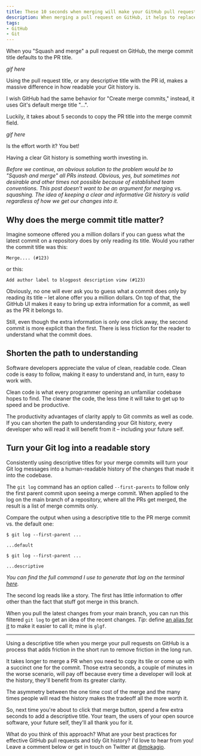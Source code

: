 ```yaml
---
title: These 10 seconds when merging will make your GitHub pull request better
description: When merging a pull request on GitHub, it helps to replace the default merge commit title with the PR title or an equally descriptive one. This will make your Git history more informative, and developers will understand the changes in the Git log faster.
tags:
- GitHub
- Git
---
```


When you "Squash and merge" a pull request on GitHub, the merge commit title defaults to the PR title.

_gif here_

Using the pull request title, or any descriptive title with the PR id, makes a massive difference in how readable your Git history is.

I wish GitHub had the same behavior for "Create merge commits,"  instead, it uses Git's default merge title "...".

Luckily, it takes about 5 seconds to copy the PR title into the merge commit field.

_gif here_

Is the effort worth it?
You bet!

Having a clear Git history is something worth investing in.

_Before we continue, an obvious solution to the problem would be to "Squash and merge" all PRs instead.
Obvious, yes, but sometimes not desirable and other times not possible because of established team conventions.
This post doesn't want to be an argument for merging vs. squashing.
The idea of keeping a clear and informative Git history is valid regardless of how we get our changes into it._

## Why does the merge commit title matter?

Imagine someone offered you a million dollars if you can guess what the latest commit on a repository does by only reading its title.
Would you rather the commit title was this:

```
Merge.... (#123)
```

or this:

```
Add author label to blogpost description view (#123)
```

Obviously, no one will ever ask you to guess what a commit does only by reading its title – let alone offer you a million dollars.
On top of that, the GitHub UI makes it easy to bring up extra information for a commit, as well as the PR it belongs to.

Still, even though the extra information is only one click away, the second commit is more explicit than the first.
There is less friction for the reader to understand what the commit does.

## Shorten the path to understanding

Software developers appreciate the value of clean, readable code.
Clean code is easy to follow, making it easy to understand and, in turn, easy to work with.

Clean code is what every programmer opening an unfamiliar codebase hopes to find.
The cleaner the code, the less time it will take to get up to speed and be productive.

The productivity advantages of clarity apply to Git commits as well as code.
If you can shorten the path to understanding your Git history, every developer who will read it will benefit from it – including your future self.

## Turn your Git log into a readable story

Consistently using descriptive titles for your merge commits will turn your Git log messages into a human-readable history of the changes that made it into the codebase.

The `git log` command has an option called `--first-parents` to follow only the first parent commit upon seeing a merge commit.
When applied to the log on the main branch of a repository, where all the PRs get merged, the result is a list of merge commits only.

Compare the output when using a descriptive title to the PR merge commit vs. the default one:

```
$ git log --first-parent ...

...default
```

```
$ git log --first-parent ...

...descriptive
```

_You can find the full command I use to generate that log on the terminal [here](https://github.com/mokagio/dotfiles/blob/8884e2a75b5deef1d810032199c4736f2c9f986e/aliases#L54-L58)._

The second log reads like a story.
The first has little information to offer other than the fact that stuff got merge in this branch.

When you pull the latest changes from your main branch, you can run this filtered `git log` to get an idea of the recent changes.
_Tip_: define [an alias for it](https://mokacoding.com/blog/terminal-aliases/) to make it easier to call it; mine is `glgf`.

---

Using a descriptive title when you merge your pull requests on GitHub is a process that adds friction in the short run to remove friction in the long run.

It takes longer to merge a PR when you need to copy its tile or come up with a succinct one for the commit.
Those extra seconds, a couple of minutes in the worse scenario, will pay off because every time a developer will look at the history, they'll benefit from its greater clarity.

The asymmetry between the one time cost of the merge and the many times people will read the history makes the tradeoff all the more worth it.

So, next time you're about to click that merge button, spend a few extra seconds to add a descriptive title.
Your team, the users of your open source software, your future self, they'll all thank you for it.

What do you think of this approach?
What are your best practices for effective GitHub pull requests and tidy Git history?
I'd love to hear from you!
Leave a comment below or get in touch on Twitter at [@mokagio](https://twitter.com/mokagio).
